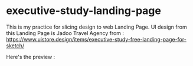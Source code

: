 # executive-study-landing-page
This is my practice for slicing design to web Landing Page. UI design from this Landing Page is Jadoo Travel Agency from : https://www.uistore.design/items/executive-study-free-landing-page-for-sketch/

Here's the preview :

